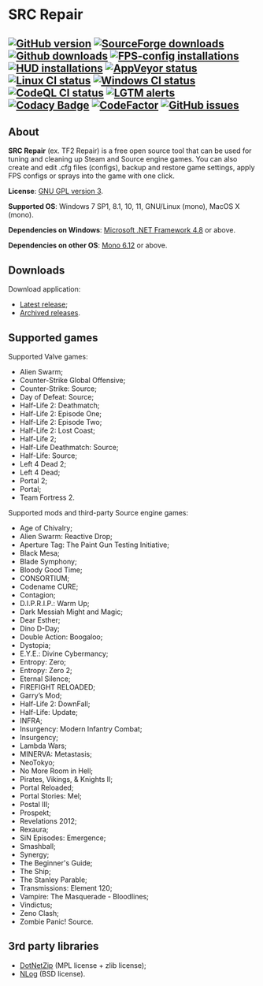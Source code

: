 # SRC Repair

[![GitHub version](https://img.shields.io/github/v/release/xvitaly/srcrepair?sort=semver&color=brightgreen&logo=git&logoColor=white)](https://github.com/xvitaly/srcrepair/releases)
[![SourceForge downloads](https://www.easycoding.org/files/images/sf_downloads.svg)](https://github.com/xvitaly/srcrepair/releases)
[![Github downloads](https://img.shields.io/github/downloads/xvitaly/srcrepair/total.svg?label=GH%20downloads&logo=github&logoColor=white)](https://github.com/xvitaly/srcrepair/releases)
[![FPS-config installations](https://img.shields.io/github/downloads/EasyCoding/tf2cfgs/total.svg?label=FPS%20configs&logo=sourceengine&logoColor=white)](https://github.com/EasyCoding/tf2cfgs/releases)
[![HUD installations](https://img.shields.io/github/downloads/EasyCoding/tf2huds/total.svg?label=HUDs&logo=pinboard&logoColor=white)](https://github.com/EasyCoding/tf2huds/releases)
[![AppVeyor status](https://ci.appveyor.com/api/projects/status/9r2yma3aab972blf?svg=true)](https://ci.appveyor.com/project/xvitaly/srcrepair)
[![Linux CI status](https://github.com/xvitaly/srcrepair/actions/workflows/linux.yml/badge.svg)](https://github.com/xvitaly/srcrepair/actions/workflows/linux.yml)
[![Windows CI status](https://github.com/xvitaly/srcrepair/actions/workflows/windows.yml/badge.svg)](https://github.com/xvitaly/srcrepair/actions/workflows/windows.yml)
[![CodeQL CI status](https://github.com/xvitaly/srcrepair/actions/workflows/codeql.yml/badge.svg)](https://github.com/xvitaly/srcrepair/actions/workflows/codeql.yml)
[![LGTM alerts](https://img.shields.io/lgtm/alerts/g/xvitaly/srcrepair.svg?logo=lgtm&logoWidth=18)](https://lgtm.com/projects/g/xvitaly/srcrepair/alerts/)
[![Codacy Badge](https://app.codacy.com/project/badge/Grade/d3ae6f35f414449a89acca408b5088bf)](https://www.codacy.com/gh/xvitaly/srcrepair/dashboard)
[![CodeFactor](https://www.codefactor.io/repository/github/xvitaly/srcrepair/badge)](https://www.codefactor.io/repository/github/xvitaly/srcrepair)
[![GitHub issues](https://img.shields.io/github/issues/xvitaly/srcrepair.svg?label=issues)](https://github.com/xvitaly/srcrepair/issues)
---

## About

**SRC Repair** (ex. TF2 Repair) is a free open source tool that can be used for tuning and cleaning up Steam and Source
engine games. You can also create and edit .cfg files (configs), backup and restore game settings, apply FPS configs or
sprays into the game with one click.

**License**: [GNU GPL version 3](COPYING).

**Supported OS**: Windows 7 SP1, 8.1, 10, 11, GNU/Linux (mono), MacOS X (mono).

**Dependencies on Windows**: [Microsoft .NET Framework 4.8](https://dotnet.microsoft.com/download/dotnet-framework/net48) or above.

**Dependencies on other OS**: [Mono 6.12](https://www.mono-project.com/download/) or above.

## Downloads

Download application:

  * [Latest release](https://github.com/xvitaly/srcrepair/releases/latest);
  * [Archived releases](https://github.com/xvitaly/srcrepair/releases).

## Supported games

Supported Valve games:

  * Alien Swarm;
  * Counter-Strike Global Offensive;
  * Counter-Strike: Source;
  * Day of Defeat: Source;
  * Half-Life 2: Deathmatch;
  * Half-Life 2: Episode One;
  * Half-Life 2: Episode Two;
  * Half-Life 2: Lost Coast;
  * Half-Life 2;
  * Half-Life Deathmatch: Source;
  * Half-Life: Source;
  * Left 4 Dead 2;
  * Left 4 Dead;
  * Portal 2;
  * Portal;
  * Team Fortress 2.

Supported mods and third-party Source engine games:

  * Age of Chivalry;
  * Alien Swarm: Reactive Drop;
  * Aperture Tag: The Paint Gun Testing Initiative;
  * Black Mesa;
  * Blade Symphony;
  * Bloody Good Time;
  * CONSORTIUM;
  * Codename CURE;
  * Contagion;
  * D.I.P.R.I.P.: Warm Up;
  * Dark Messiah Might and Magic;
  * Dear Esther;
  * Dino D-Day;
  * Double Action: Boogaloo;
  * Dystopia;
  * E.Y.E.: Divine Cybermancy;
  * Entropy: Zero;
  * Entropy: Zero 2;
  * Eternal Silence;
  * FIREFIGHT RELOADED;
  * Garry’s Mod;
  * Half-Life 2: DownFall;
  * Half-Life: Update;
  * INFRA;
  * Insurgency: Modern Infantry Combat;
  * Insurgency;
  * Lambda Wars;
  * MINERVA: Metastasis;
  * NeoTokyo;
  * No More Room in Hell;
  * Pirates, Vikings, & Knights II;
  * Portal Reloaded;
  * Portal Stories: Mel;
  * Postal III;
  * Prospekt;
  * Revelations 2012;
  * Rexaura;
  * SiN Episodes: Emergence;
  * Smashball;
  * Synergy;
  * The Beginner's Guide;
  * The Ship;
  * The Stanley Parable;
  * Transmissions: Element 120;
  * Vampire: The Masquerade - Bloodlines;
  * Vindictus;
  * Zeno Clash;
  * Zombie Panic! Source.

## 3rd party libraries

  * [DotNetZip](https://github.com/haf/DotNetZip.Semverd) (MPL license + zlib license);
  * [NLog](https://github.com/NLog/NLog) (BSD license).
